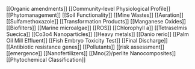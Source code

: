 [[Organic amendments]]
[[Community-level Physiological Profile]]
[[Phytomanagement]]
[[Soil Functionality]]
[[Mine Wastes]]
[[Aeration]]
[[Sulfamethoxazole]]
[[Transformation Products]]
[[Manganese Oxides]]
[[Biofilters]]
[[Marine microalgae]]
[[ROS]]
[[Chlorophyll a]]
[[Tetraselmis Suecica]]
[[Co3o4 Nanoparticles]]
[[Heavy metals]]
[[Danio rerio]]
[[Palm Oil Mill Effluent]]
[[Fish Embryo Toxicity Test]]
[[Final Discharge]]
[[Antibiotic resistance genes]]
[[Pollutants]]
[[risk assessment]]
[[emergence]]
[[Nanofertilizers]]
[[Mno(2)/perlite Nanocomposites]]
[[Phytochemical Classification]]
